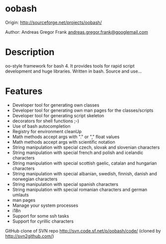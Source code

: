 oobash
======
Origin: http://sourceforge.net/projects/oobash/

Author: Andreas Gregor Frank <andreas.gregor.frank@googlemail.com>

Description
==

oo-style framework for bash 4. It provides tools for rapid script development and huge libraries. Written in bash. Source and use...


Features
==

* Developer tool for generating own classes
* Developer tool for generating own man pages for the classes/scripts
* Developer tool for generating script skeleton
* decorators for shell functions ;-)
* Use of bash autocompletion
* Registry for environment cleanUp
* Math methods accept args with "." or "," float values
* Math methods accept args with scientific notation
* String manipulation with special czech, slovak and slovenian characters
* String manipulation with special french and polish and icelandic characters
* String manipulation with special scottish gaelic, catalan and hungarian characters
* String manipulation with special albanian, swedish, finnish, danish and norwegian characters
* String manipulation with special spanish characters
* String manipulation with special romanian characters and german umlauts
* man pages
* Manage your system processes
* i18n
* Support for some ssh tasks
* Support for cyrillic characters


GitHub clone of SVN repo http://svn.code.sf.net/p/oobash/code/ (cloned by http://svn2github.com/)
